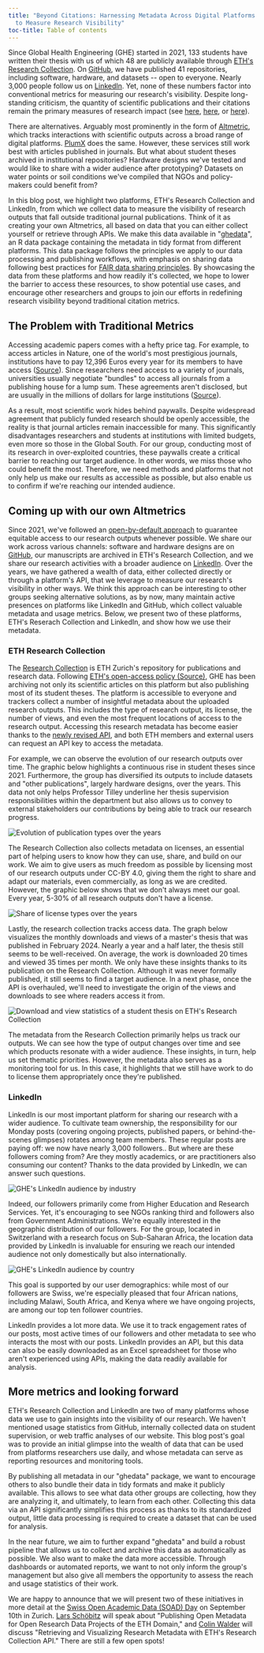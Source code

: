 ```yaml
---
title: "Beyond Citations: Harnessing Metadata Across Digital Platforms
  to Measure Research Visibility"
toc-title: Table of contents
---
```


Since Global Health Engineering (GHE) started in 2021, 133 students have
written their thesis with us of which 48 are publicly available through
[ETH's Research
Collection](https://www.research-collection.ethz.ch/discover?&filtertype_1=split_leitzahl&filter_relational_operator_1=equals&filter_1=09746%20-%20Tilley,%20Elizabeth%20/%20Tilley,%20Elizabeth).
On [GitHub](https://github.com/Global-Health-Engineering), we have
published 41 repositories, including software, hardware, and datasets --
open to everyone. Nearly 3,000 people follow us on
[LinkedIn](https://www.linkedin.com/company/global-health-engineering/).
Yet, none of these numbers factor into conventional metrics for
measuring our research's visibility. Despite long-standing criticism,
the quantity of scientific publications and their citations remain the
primary measures of research impact (see
[here](https://journals.plos.org/plosone/article?id=10.1371/journal.pone.0173152),
[here](https://journals.lww.com/ajpmr/abstract/2019/04000/measuring_the_impact_of_research_using.14.aspx),
or
[here](https://www.uzh.ch/blog/hbz/2019/11/12/alternative-ways-to-measure-research-impact/?lang=en)).

There are alternatives. Arguably most prominently in the form of
[Altmetric](https://www.altmetric.com/), which tracks interactions with
scientific outputs across a broad range of digital platforms.
[PlumX](https://www.elsevier.com/insights/metrics/plumx) does the same.
However, these services still work best with articles published in
journals. But what about student theses archived in institutional
repositories? Hardware designs we've tested and would like to share with
a wider audience after prototyping? Datasets on water points or soil
conditions we've compiled that NGOs and policy-makers could benefit
from?

In this blog post, we highlight two platforms, ETH's Research Collection
and LinkedIn, from which we collect data to measure the visibility of
research outputs that fall outside traditional journal publications.
Think of it as creating your own Altmetrics, all based on data that you
can either collect yourself or retrieve through APIs. We make this data
available in
"[ghedata](https://github.com/Global-Health-Engineering/ghedata)", an R
data package containing the metadata in tidy format from different
platforms. This data package follows the principles we apply to our data
processing and publishing workflows, with emphasis on sharing data
following best practices for [FAIR data sharing
principles](https://www.nature.com/articles/sdata201618). By showcasing
the data from these platforms and how readily it's collected, we hope to
lower the barrier to access these resources, to show potential use
cases, and encourage other researchers and groups to join our efforts in
redefining research visibility beyond traditional citation metrics.

## The Problem with Traditional Metrics

Accessing academic papers comes with a hefty price tag. For example, to
access articles in Nature, one of the world's most prestigious journals,
institutions have to pay 12,396 Euros every year for its members to have
access
([Source](https://www.springernature.com/gp/librarians/licensing/journals-catalog/journal-price-lists)).
Since researchers need access to a variety of journals, universities
usually negotiate "bundles" to access all journals from a publishing
house for a lump sum. These agreements aren't disclosed, but are usually
in the millions of dollars for large institutions
([Source](https://www.timeshighereducation.com/news/uk-universities-paid-big-publishers-ps1billion-past-decade)).

As a result, most scientific work hides behind paywalls. Despite
widespread agreement that publicly funded research should be openly
accessible, the reality is that journal articles remain inaccessible for
many. This significantly disadvantages researchers and students at
institutions with limited budgets, even more so those in the Global
South. For our group, conducting most of its research in over-exploited
countries, these paywalls create a critical barrier to reaching our
target audience. In other words, we miss those who could benefit the
most. Therefore, we need methods and platforms that not only help us
make our results as accessible as possible, but also enable us to
confirm if we're reaching our intended audience.

## Coming up with our own Altmetrics

Since 2021, we've followed an [open-by-default
approach](https://en.wikipedia.org/wiki/Open_by_default) to guarantee
equitable access to our research outputs whenever possible. We share our
work across various channels: software and hardware designs are on
[GitHub](https://github.com/Global-Health-Engineering/), our manuscripts
are archived in ETH's Research Collection, and we share our research
activities with a broader audience on
[LinkedIn](https://www.linkedin.com/company/global-health-engineering).
Over the years, we have gathered a wealth of data, either collected
directly or through a platform's API, that we leverage to measure our
research's visibility in other ways. We think this approach can be
interesting to other groups seeking alternative solutions, as by now,
many maintain active presences on platforms like LinkedIn and GitHub,
which collect valuable metadata and usage metrics. Below, we present two
of these platforms, ETH's Reserach Collection and LinkedIn, and show how
we use their metadata.

### ETH Research Collection

The [Research Collection](https://www.research-collection.ethz.ch/) is
ETH Zurich's repository for publications and research data. Following
[ETH's open-access policy
(Source)](https://ethz.ch/en/research/open-science/open-access.html),
GHE has been archiving not only its scientific articles on this platform
but also publishing most of its student theses. The platform is
accessible to everyone and trackers collect a number of insightful
metadata about the uploaded research outputs. This includes the type of
research output, its license, the number of views, and even the most
frequent locations of access to the research output. Accessing this
research metadata has become easier thanks to the [newly revised
API](https://developer.library.ethz.ch/apis), and both ETH members and
external users can request an API key to access the metadata.

For example, we can observe the evolution of our research outputs over
time. The graphic below highlights a continuous rise in student theses
since 2021. Furthermore, the group has diversified its outputs to
include datasets and "other publications", largely hardware designs,
over the years. This data not only helps Professor Tilley underline her
thesis supervision responsibilities within the department but also
allows us to convey to external stakeholders our contributions by being
able to track our research progress.

![Evolution of publication types over the
years](img/plot_publicationtype.png)

The Research Collection also collects metadata on licenses, an essential
part of helping users to know how they can use, share, and build on our
work. We aim to give users as much freedom as possible by licensing most
of our research outputs under CC-BY 4.0, giving them the right to share
and adapt our materials, even commercially, as long as we are credited.
However, the graphic below shows that we don't always meet our goal.
Every year, 5-30% of all research outputs don't have a license.

![Share of license types over the years](img/plot_license.png)

Lastly, the research collection tracks access data. The graph below
visualizes the monthly downloads and views of a master's thesis that was
published in February 2024. Nearly a year and a half later, the thesis
still seems to be well-received. On average, the work is downloaded 20
times and viewed 35 times per month. We only have these insights thanks
to its publication on the Research Collection. Although it was never
formally published, it still seems to find a target audience. In a next
phase, once the API is overhauled, we'll need to investigate the origin
of the views and downloads to see where readers access it from.

![Download and view statistics of a student thesis on ETH's Research
Collection](img/hdpe-bottles.png)

The metadata from the Research Collection primarily helps us track our
outputs. We can see how the type of output changes over time and see
which products resonate with a wider audience. These insights, in turn,
help us set thematic priorities. However, the metadata also serves as a
monitoring tool for us. In this case, it highlights that we still have
work to do to license them appropriately once they're published.

### LinkedIn

LinkedIn is our most important platform for sharing our research with a
wider audience. To cultivate team ownership, the responsibility for our
Monday posts (covering ongoing projects, published papers, or
behind-the-scenes glimpses) rotates among team members. These regular
posts are paying off: we now have nearly 3,000 followers.. But where are
these followers coming from? Are they mostly academics, or are
practitioners also consuming our content? Thanks to the data provided by
LinkedIn, we can answer such questions.

![GHE's LinkedIn audience by industry](img/linkedin-industry.jpg)

Indeed, our followers primarily come from Higher Education and Research
Services. Yet, it's encouraging to see NGOs ranking third and followers
also from Government Administrations. We're equally interested in the
geographic distribution of our followers. For the group, located in
Switzerland with a research focus on Sub-Saharan Africa, the location
data provided by LinkedIn is invaluable for ensuring we reach our
intended audience not only domestically but also internationally.

![GHE's LinkedIn audience by country](img/linkedin-locations.jpg)

This goal is supported by our user demographics: while most of our
followers are Swiss, we're especially pleased that four African nations,
including Malawi, South Africa, and Kenya where we have ongoing
projects, are among our top ten follower countries.

LinkedIn provides a lot more data. We use it to track engagement rates
of our posts, most active times of our followers and other metadata to
see who interacts the most with our posts. LinkedIn provides an API, but
this data can also be easily downloaded as an Excel spreadsheet for
those who aren't experienced using APIs, making the data readily
available for analysis.

## More metrics and looking forward

ETH's Research Collection and LinkedIn are two of many platforms whose
data we use to gain insights into the visibility of our research. We
haven't mentioned usage statistics from GitHub, internally collected
data on student supervision, or web traffic analyses of our website.
This blog post's goal was to provide an initial glimpse into the wealth
of data that can be used from platforms researchers use daily, and whose
metadata can serve as reporting resources and monitoring tools.

By publishing all metadata in our "ghedata" package, we want to
encourage others to also bundle their data in tidy formats and make it
publicly available. This allows to see what data other groups are
collecting, how they are analyzing it, and ultimately, to learn from
each other. Collecting this data via an API significantly simplifies
this process as thanks to its standardized output, little data
processing is required to create a dataset that can be used for
analysis.

In the near future, we aim to further expand "ghedata" and build a
robust pipeline that allows us to collect and archive this data as
automatically as possible. We also want to make the data more
accessible. Through dashboards or automated reports, we want to not only
inform the group's management but also give all members the opportunity
to assess the reach and usage statistics of their work.

We are happy to announce that we will present two of these initiatives
in more detail at the [Swiss Open Academic Data (SOAD)
Day](https://soad.ch/) on September 10th in Zurich. [Lars
Schöbitz](https://ghe.ethz.ch/about/people/person-detail.MjkyODc2.TGlzdC80MTI2LC0xNDYwMDMwNTU3.html)
will speak about "Publishing Open Metadata for Open Research Data
Projects of the ETH Domain," and [Colin
Walder](https://ghe.ethz.ch/about/people/person-detail.MjYzMjMy.TGlzdC80MTI2LC0xNDYwMDMwNTU3.html)
will discuss "Retrieving and Visualizing Research Metadata with ETH's
Research Collection API." There are still a few open spots!
